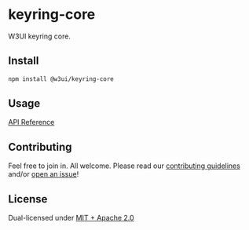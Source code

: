 # keyring-core

W3UI keyring core.

## Install

```sh
npm install @w3ui/keyring-core
``` 

## Usage

[API Reference](https://github.com/web3-storage/w3ui/blob/main/docs/keyring-core.md)

## Contributing

Feel free to join in. All welcome. Please read our [contributing guidelines](https://github.com/web3-storage/w3ui/blob/main/CONTRIBUTING.md) and/or [open an issue](https://github.com/web3-storage/w3ui/issues)!

## License

Dual-licensed under [MIT + Apache 2.0](https://github.com/web3-storage/w3ui/blob/main/LICENSE.md)
